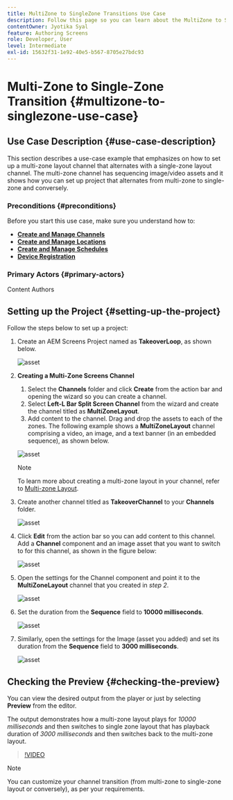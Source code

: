 ```yaml
---
title: MultiZone to SingleZone Transitions Use Case
description: Follow this page so you can learn about the MultiZone to SingleZone Transitions use-case.
contentOwner: Jyotika Syal
feature: Authoring Screens
role: Developer, User
level: Intermediate
exl-id: 15632f31-1e92-40e5-b567-8705e27bdc93
---
```

# Multi-Zone to Single-Zone Transition {#multizone-to-singlezone-use-case}

## Use Case Description {#use-case-description}

This section describes a use-case example that emphasizes on how to set up a multi-zone layout channel that alternates with a single-zone layout channel. The multi-zone channel has sequencing image/video assets and it shows how you can set up project that alternates from multi-zone to single-zone and conversely.

### Preconditions {#preconditions}

Before you start this use case, make sure you understand how to:

* **[Create and Manage Channels](managing-channels.md)**
* **[Create and Manage Locations](managing-locations.md)**
* **[Create and Manage Schedules](managing-schedules.md)**
* **[Device Registration](device-registration.md)**

### Primary Actors {#primary-actors}

Content Authors

## Setting up the Project {#setting-up-the-project}

Follow the steps below to set up a project:

1. Create an AEM Screens Project named as **TakeoverLoop**, as shown below.

   ![asset](assets/mz-to-sz1.png)


1. **Creating a Multi-Zone Screens Channel**

    1. Select the **Channels** folder and click **Create** from the action bar and opening the wizard so you can create a channel.
    1. Select **Left-L Bar Split Screen Channel** from the wizard and create the channel titled as **MultiZoneLayout**.
    1. Add content to the channel. Drag and drop the assets to each of the zones. The following example shows a **MultiZoneLayout** channel comprising a video, an image, and a text banner (in an embedded sequence), as shown below.

    ![asset](assets/mz-to-sz2.png)

    >[!NOTE]
    >
    >To learn more about creating a multi-zone layout in your channel, refer to [Multi-zone Layout](multi-zone-layout-aem-screens.md).

      
1. Create another channel titled as **TakeoverChannel** to your **Channels** folder.

   ![asset](assets/mz-to-sz3.png)

1. Click **Edit** from the action bar so you can add content to this channel. Add a **Channel** component and an image asset that you want to switch to for this channel, as shown in the figure below:

   ![asset](assets/mz-to-sz4.png)

1. Open the settings for the Channel component and point it to the **MultiZoneLayout** channel that you created  in *step 2*.

   ![asset](assets/mz-to-sz5.png)

1. Set the duration from the **Sequence** field to **10000 milliseconds**.

   ![asset](assets/mz-to-sz6.png)   

1. Similarly, open the settings for the Image (asset you added)  and set its duration from the **Sequence** field to **3000 milliseconds**.

   ![asset](assets/mz-to-sz7.png)   

## Checking the Preview {#checking-the-preview}

You can view the desired output from the player or just by selecting **Preview** from the editor.

The output demonstrates how a multi-zone layout plays for *10000 milliseconds* and then switches to single zone layout that has playback duration of *3000 milliseconds* and then switches back to the multi-zone layout.

   >[!VIDEO](https://video.tv.adobe.com/v/30366)

>[!NOTE]
>
>You can customize your channel transition (from multi-zone to single-zone layout or conversely), as per your requirements.
